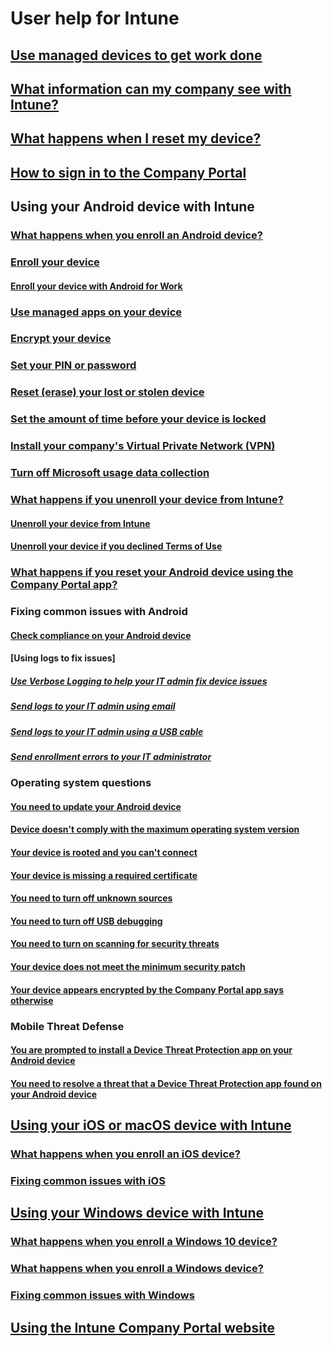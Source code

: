 # User help for Intune

## [Use managed devices to get work done](use-managed-devices-to-get-work-done.md)

## [What information can my company see with Intune?](what-info-can-your-company-see-when-you-enroll-your-device-in-intune.md)

## [What happens when I reset my device?](what-happens-if-you-reset-your-device-cpwebsite.md)

## [How to sign in to the Company Portal](sign-in-to-the-company-portal.md)

## Using your Android device with Intune <!--(using-your-android-device-with-intune.md)-->
### [What happens when you enroll an Android device?](what-happens-if-you-install-the-company-portal-app-and-enroll-your-device-in-intune-android.md)
### [Enroll your device](enroll-your-device-in-Intune-android.md)
#### [Enroll your device with Android for Work](create-a-work-profile-and-enroll-your-device-in-intune-android.md)
### [Use managed apps on your device](use-managed-apps-on-your-device-android.md)
### [Encrypt your device](encrypt-your-device-android.md)
### [Set your PIN or password](set-your-pin-or-password-android.md)
### [Reset (erase) your lost or stolen device](reset-erase-your-device-cpwebsite.md)
### [Set the amount of time before your device is locked](set-the-amount-of-time-before-your-device-is-locked-android.md)
### [Install your company's Virtual Private Network (VPN)](install-your-companys-virtual-private-network-VPN-android.md)
### [Turn off Microsoft usage data collection](turn-off-microsoft-usage-data-collection-android.md)
### [What happens if you unenroll your device from Intune?](what-happens-if-you-unenroll-your-device-from-intune-android.md)
#### [Unenroll your device from Intune](unenroll-your-device-from-intune-android.md)
#### [Unenroll your device if you declined Terms of Use](unenroll-your-device-from-intune-if-you-declined-terms-of-use-android.md)
### [What happens if you reset your Android device using the Company Portal app?](what-happens-if-you-reset-your-device-using-the-company-portal-android.md)

### Fixing common issues with Android <!--troubleshoot-your-device-android.md-->

#### [Check compliance on your Android device](check-compliance-on-your-device-android.md)
#### [Using logs to fix issues]
##### [Use Verbose Logging to help your IT admin fix device issues](use-verbose-logging-to-help-your-it-administrator-fix-device-issues-android.md)
##### [Send logs to your IT admin using email](send-logs-to-your-it-admin-by-email-android.md)
##### [Send logs to your IT admin using a USB cable](send-logs-to-your-it-admin-using-cable-android.md)
##### [Send enrollment errors to your IT administrator](send-enrollment-errors-to-your-it-admin-android.md)

### Operating system questions
#### [You need to update your Android device](you-need-to-update-your-android-device.md)
#### [Device doesn't comply with the maximum operating system version](your-android-version-isnt-yet-supported.md)
#### [Your device is rooted and you can't connect](your-device-is-rooted-and-you-cant-connect-android.md)
#### [Your device is missing a required certificate](your-device-is-missing-a-required-certificate-landing-android.md)
#### [You need to turn off unknown sources](you-need-to-turn-off-unknown-sources-android.md)
#### [You need to turn off USB debugging](you-need-to-turn-off-usb-debugging-android.md)
#### [You need to turn on scanning for security threats](you-need-to-turn-on-scanning-for-security-threats-android.md)
#### [Your device does not meet the minimum security patch](you-need-to-update-your-device-OS-security-patch-android.md)
#### [Your device appears encrypted by the Company Portal app says otherwise](your-device-appears-encrypted-but-cp-says-otherwise-android.md)

### Mobile Threat Defense
#### [You are prompted to install a Device Threat Protection app on your Android device](you-are-prompted-to-install-mtd-android.md)
#### [You need to resolve a threat that a Device Threat Protection app found on your Android device](you-need-to-resolve-a-threat-found-by-mtd-android.md)


## [Using your iOS or macOS device with Intune](using-your-iOS-or-macOS-device-with-intune.md)
### [What happens when you enroll an iOS device?](what-happens-if-you-install-the-company-portal-app-and-enroll-your-device-in-intune-ios.md)
### [Fixing common issues with iOS](troubleshoot-your-device-iOS.md)

## [Using your Windows device with Intune](using-your-windows-device-with-intune.md)
### [What happens when you enroll a Windows 10 device?](what-happens-if-you-install-the-company-portal-app-and-enroll-your-device-in-intune-windows10.md)
### [What happens when you enroll a Windows device?](what-happens-if-you-install-the-company-portal-app-and-enroll-your-device-in-intune-windows.md)
### [Fixing common issues with Windows](troubleshoot-your-device-windows.md)

## [Using the Intune Company Portal website](using-the-intune-company-portal-website.md)
